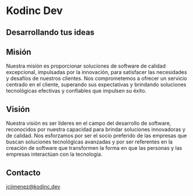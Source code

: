 # Kodinc Dev

## Desarrollando tus ideas

## Misión

Nuestra misión es proporcionar soluciones de software de calidad excepcional, impulsadas por la innovación, para satisfacer las necesidades y desafíos de nuestros clientes. Nos comprometemos a ofrecer un servicio centrado en el cliente, superando sus expectativas y brindando soluciones tecnológicas efectivas y confiables que impulsen su éxito. 

## Visión

Nuestra visión es ser líderes en el campo del desarrollo de software, reconocidos por nuestra capacidad para brindar soluciones innovadoras y de calidad. Nos esforzamos por ser el socio preferido de las empresas que buscan soluciones tecnológicas avanzadas y por ser referentes en la creación de software que transformen la forma en que las personas y las empresas interactúan con la tecnología. 

## Contacto

jcjimenez@kodinc.dev
